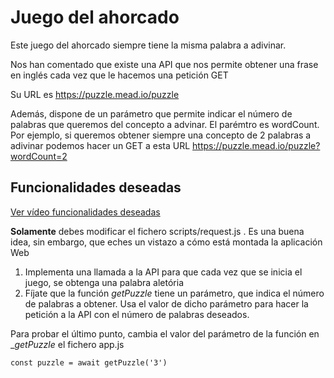 # Juego del ahorcado

Este juego del ahorcado siempre tiene la misma palabra a adivinar.

Nos han comentado que existe una API que nos permite obtener una frase en inglés cada vez que le hacemos una petición GET

Su URL es https://puzzle.mead.io/puzzle

Además, dispone de un parámetro que permite indicar el número de palabras que queremos del concepto a advinar. El parémtro es wordCount. Por ejemplo, si queremos obtener siempre una concepto de 2 palabras a adivinar podemos hacer un GET a esta URL https://puzzle.mead.io/puzzle?wordCount=2


## Funcionalidades deseadas

[Ver vídeo funcionalidades deseadas](https://oscarm.tinytake.com/df/16401cd/thumbnail?type=attachments&version_no=0&file_version_no=0&thumbnail_size=preview)

**Solamente** debes modificar el fichero scripts/request.js . Es una buena idea, sin embargo, que eches un vistazo a cómo está montada la aplicación Web

1. Implementa una llamada a la API para que cada vez que se inicia el juego, se obtenga una palabra aletória
2. Fíjate que la función _getPuzzle_ tiene un parámetro, que indica el número de palabras a obtener. Usa el valor de dicho parámetro para hacer la petición a la API con el número de palabras deseados. 

Para probar el último punto, cambia el valor del parámetro de la función en __getPuzzle_ el fichero app.js

`const puzzle = await getPuzzle('3')`

